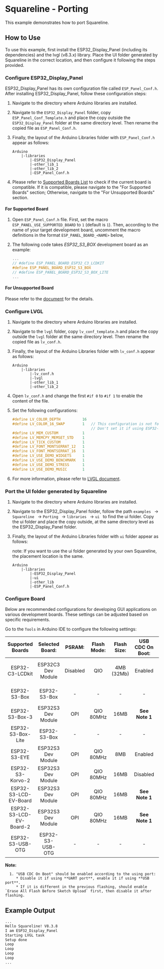 # Squareline - Porting

This example demonstrates how to port Squareline.

## How to Use

To use this example, first install the ESP32_Display_Panel (including its dependencies) and the lvgl (v8.3.x) library. Place the UI folder generated by Squareline in the correct location, and then configure it following the steps provided.

### Configure ESP32_Display_Panel

ESP32_Display_Panel has its own configuration file called `ESP_Panel_Conf.h`. After installing ESP32_Display_Panel, follow these configuration steps:

1. Navigate to the directory where Arduino libraries are installed.

2. Navigate to the `ESP32_Display_Panel` folder, copy `ESP_Panel_Conf_Template.h` and place the copy outside the `ESP32_Display_Panel` folder at the same directory level. Then rename the copied file as `ESP_Panel_Conf.h`.

3. Finally, the layout of the Arduino Libraries folder with `ESP_Panel_Conf.h` appear as follows:

   ```
   Arduino
       |-libraries
           |-ESP32_Display_Panel
           |-other_lib_1
           |-other_lib_2
           |-ESP_Panel_Conf.h
   ```

4. Please refer to [Supported Boards List](https://github.com/esp-arduino-libs/ESP32_Display_Panel#supported-boards--drivers) to check if the current board is compatible. If it is compatible, please navigate to the "For Supported Boards" section; Otherwise, navigate to the "For Unsupported Boards" section.

#### For Supported Board

1. Open `ESP_Panel_Conf.h` file. First, set the macro `ESP_PANEL_USE_SUPPORTED_BOARD` to `1` (default is `1`). Then, according to the name of your target development board, uncomment the macro definitions in the format `ESP_PANEL_BOARD_<NAME>` below,

2. The following code takes *ESP32_S3_BOX* development board as an example:

   ```c
   ...
   // #define ESP_PANEL_BOARD_ESP32_C3_LCDKIT
   #define ESP_PANEL_BOARD_ESP32_S3_BOX
   // #define ESP_PANEL_BOARD_ESP32_S3_BOX_LITE
   ...
   ```

#### For Unsupported Board

Please refer to the [document](https://github.com/esp-arduino-libs/ESP32_Display_Panel#for-unsupported-board) for the details.

### Configure LVGL

1. Navigate to the directory where Arduino libraries are installed.

2. Navigate to the `lvgl` folder, copy `lv_conf_template.h` and place the copy outside the `lvgl` folder at the same directory level. Then rename the copied file as `lv_conf.h`.

3. Finally, the layout of the Arduino Libraries folder with `lv_conf.h` appear as follows:

   ```
   Arduino
       |-libraries
           |-lv_conf.h
           |-lvgl
           |-other_lib_1
           |-other_lib_2
   ```

4. Open `lv_conf.h` and change the first `#if 0` to `#if 1` to enable the content of the file.

5. Set the following configurations:

   ```c
   #define LV_COLOR_DEPTH          16
   #define LV_COLOR_16_SWAP        1   // This configuration is not for RGB LCD.
                                       // Don't set it if using ESP32-S3-LCD-Ev-Board or ESP32-S3-LCD-Ev-Board-2
   #define LV_MEM_CUSTOM           1
   #define LV_MEMCPY_MEMSET_STD    1
   #define LV_TICK_CUSTOM          1
   #define LV_FONT_MONTSERRAT_12   1
   #define LV_FONT_MONTSERRAT_16   1
   #define LV_USE_DEMO_WIDGETS     1
   #define LV_USE_DEMO_BENCHMARK   1
   #define LV_USE_DEMO_STRESS      1
   #define LV_USE_DEMO_MUSIC       1
   ```

6. For more information, please refer to [LVGL document](https://docs.lvgl.io/8.3/get-started/platforms/arduino.html).

### Port the UI folder generated by Squareline

1. Navigate to the directory where Arduino libraries are installed.

2. Navigate to the ESP32_Display_Panel folder, follow the path `examples ` ->  `Squareline ` ->  `Porting ` ->  `libraries ` ->  `ui ` to find the ui folder. Copy the ui folder and place the copy outside, at the same directory level as the ESP32_Display_Panel folder.

3. Finally, the layout of the Arduino Libraries folder with `ui` folder appear as follows:

   note: If you want to use the ui folder generated by your own Squareline, the placement location is the same.

   ```
   Arduino
       |-libraries
           |-ESP32_Display_Panel
           |-ui
           |-other_lib
           |-ESP_Panel_Conf.h
   ```

### Configure Board

Below are recommended configurations for developing GUI applications on various development boards. These settings can be adjusted based on specific requirements.

Go to the `Tools` in Arduino IDE to configure the following settings:

|    Supported Boards     |  Selected Board:   |  PSRAM:  | Flash Mode: | Flash Size: | USB CDC On Boot: |    Partition Scheme:    | Core Debug Level: |
| :---------------------: | :----------------: | :------: | :---------: | :---------: | :--------------: | :---------------------: | :---------------: |
|     ESP32-C3-LCDkit     | ESP32C3 Dev Module | Disabled |     QIO     | 4MB (32Mb)  |     Enabled      | Default 4MB with spiffs |       Info        |
|      ESP32-S3-Box       |    ESP32-S3-Box    |    -     |      -      |      -      |        -         |     16M Flash (3MB)     |       Info        |
|     ESP32-S3-Box-3      | ESP32S3 Dev Module |   OPI    |  QIO 80MHz  |    16MB     |  **See Note 1**  |     16M Flash (3MB)     |       Info        |
|    ESP32-S3-Box-Lite    |    ESP32-S3-Box    |    -     |      -      |      -      |        -         |     16M Flash (3MB)     |       Info        |
|      ESP32-S3-EYE       | ESP32S3 Dev Module |   OPI    |  QIO 80MHz  |     8MB     |     Enabled      |     8M with spiffs      |       Info        |
|    ESP32-S3-Korvo-2     | ESP32S3 Dev Module |   OPI    |  QIO 80MHz  |    16MB     |     Disabled     |     16M Flash (3MB)     |       Info        |
|  ESP32-S3-LCD-EV-Board  | ESP32S3 Dev Module |   OPI    |  QIO 80MHz  |    16MB     |  **See Note 1**  |     16M Flash (3MB)     |       Info        |
| ESP32-S3-LCD-EV-Board-2 | ESP32S3 Dev Module |   OPI    |  QIO 80MHz  |    16MB     |  **See Note 1**  |     16M Flash (3MB)     |       Info        |
|    ESP32-S3-USB-OTG     |  ESP32-S3-USB-OTG  |    -     |      -      |      -      |        -         |     8M with spiffs      |       Info        |

**Note:**

      1. "USB CDC On Boot" should be enabled according to the using port:
         * Disable it if using **UART port**, enable it if using **USB port**.
         * If it is different in the previous flashing, should enable `Erase All Flash Before Sketch Upload` first, then disable it after flashing.

## Example Output

```bash
...
Hello Squareline! V8.3.8
I am ESP32_Display_Panel
Starting LVGL task
Setup done
Loop
Loop
Loop
Loop
...
```
